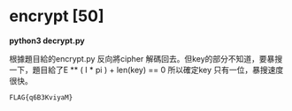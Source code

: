 # encrypt [50]

**python3 decrypt.py**

根據題目給的encrypt.py 反向將cipher 解碼回去。但key的部分不知道，要暴搜一下，題目給了E ** ( I * pi ) + len(key) == 0 所以確定key 只有一位，暴搜速度很快。

`FLAG{q6B3KviyaM}`

